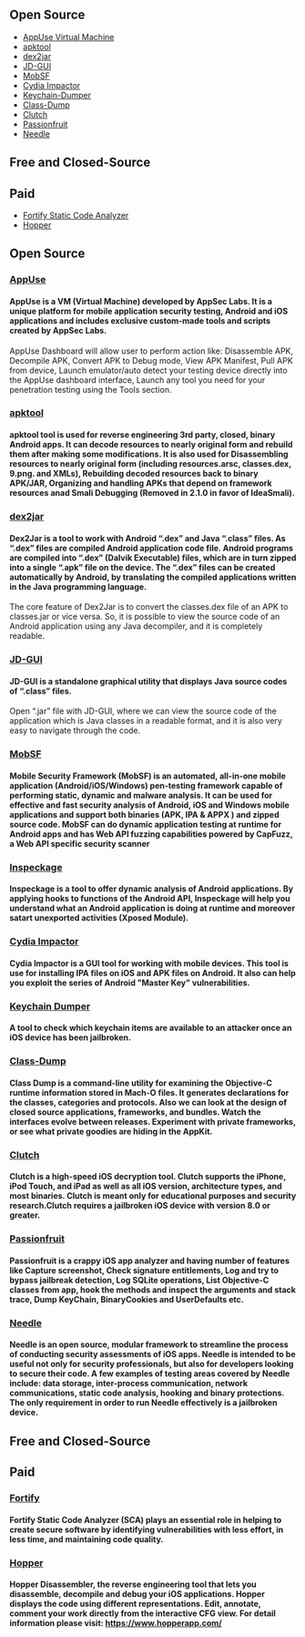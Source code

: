 ## Open Source
* [AppUse Virtual Machine](#appuse)
* [apktool](#apktool)
* [dex2jar](#dex2jar)
* [JD-GUI](#jd-gui)
* [MobSF](#mobsf)
* [Cydia Impactor](#Cydia--Impactor)
* [Keychain-Dumper](#Keychain--Dumper)
* [Class-Dump](#Class-Dump)
* [Clutch](#Clutch)
* [Passionfruit](#Passionfruit)
* [Needle](#Needle)

## Free and Closed-Source

## Paid
* [Fortify Static Code Analyzer](#fortify)
* [Hopper](#Hopper)

## Open Source
### [AppUse](https://appsec-labs.com/appuse)
#### AppUse is a VM (Virtual Machine) developed by AppSec Labs. It is a unique platform for mobile application security testing, Android and iOS applications and includes exclusive custom-made tools and scripts created by AppSec Labs.
AppUse Dashboard will allow user to perform action like: Disassemble APK, Decompile APK, Convert APK to Debug mode, View APK Manifest, Pull APK from device, Launch emulator/auto detect your testing device directly into the AppUse dashboard interface, Launch any tool you need for your penetration testing using the Tools section.

### [apktool](https://ibotpeaches.github.io/Apktool)
#### apktool tool is used for reverse engineering 3rd party, closed, binary Android apps. It can decode resources to nearly original form and rebuild them after making some modifications. It is also used for Disassembling resources to nearly original form (including resources.arsc, classes.dex, 9.png. and XMLs), Rebuilding decoded resources back to binary APK/JAR, Organizing and handling APKs that depend on framework resources anad Smali Debugging (Removed in 2.1.0 in favor of IdeaSmali).

### [dex2jar](https://github.com/pxb1988/dex2jar)
#### Dex2Jar is a tool to work with Android “.dex” and Java “.class” files. As “.dex” files are compiled Android application code file. Android programs are compiled into “.dex” (Dalvik Executable) files, which are in turn zipped into a single “.apk” file on the device. The “.dex” files can be created automatically by Android, by translating the compiled applications written in the Java programming language.
The core feature of Dex2Jar is to convert the classes.dex file of an APK to classes.jar or vice versa. So, it is possible to view the source code of an Android application using any Java decompiler, and it is completely readable.

### [JD-GUI](http://jd.benow.ca/)
#### JD-GUI is a standalone graphical utility that displays Java source codes of “.class” files. 
Open “.jar” file with JD-GUI, where we can view the source code of the application which is Java classes in a readable format, and it is also very easy to navigate through the code.

### [MobSF](https://github.com/MobSF/Mobile-Security-Framework-MobSF)
#### Mobile Security Framework (MobSF) is an automated, all-in-one mobile application (Android/iOS/Windows) pen-testing framework capable of performing static, dynamic and malware analysis. It can be used for effective and fast security analysis of Android, iOS and Windows mobile applications and support both binaries (APK, IPA & APPX ) and zipped source code. MobSF can do dynamic application testing at runtime for Android apps and has Web API fuzzing capabilities powered by CapFuzz, a Web API specific security scanner

### [Inspeckage](https://github.com/ac-pm/Inspeckage)
#### Inspeckage is a tool to offer dynamic analysis of Android applications. By applying hooks to functions of the Android API, Inspeckage will help you understand what an Android application is doing at runtime and moreover satart unexported activities (Xposed Module).

### [Cydia Impactor](http://www.cydiaimpactor.com/)
#### Cydia Impactor is a GUI tool for working with mobile devices. This tool is use for installing IPA files on iOS and APK files on Android. It also can help you exploit the series of Android "Master Key" vulnerabilities.

### [Keychain Dumper](https://github.com/ptoomey3/Keychain-Dumper)
#### A tool to check which keychain items are available to an attacker once an iOS device has been jailbroken.

### [Class-Dump](http://stevenygard.com/projects/class-dump/)
#### Class Dump is a command-line utility for examining the Objective-C runtime information stored in Mach-O files. It generates declarations for the classes, categories and protocols. Also we can look at the design of closed source applications, frameworks, and bundles. Watch the interfaces evolve between releases. Experiment with private frameworks, or see what private goodies are hiding in the AppKit. 

### [Clutch](https://github.com/KJCracks/Clutch)
#### Clutch is a high-speed iOS decryption tool. Clutch supports the iPhone, iPod Touch, and iPad as well as all iOS version, architecture types, and most binaries. Clutch is meant only for educational purposes and security research.Clutch requires a jailbroken iOS device with version 8.0 or greater.

### [Passionfruit](https://github.com/chaitin/passionfruit)
####  Passionfruit is a crappy iOS app analyzer and having number of features like Capture screenshot, Check signature entitlements, Log and try to bypass jailbreak detection, Log SQLite operations, List Objective-C classes from app, hook the methods and inspect the arguments and stack trace, Dump KeyChain, BinaryCookies and UserDefaults etc.

### [Needle](https://github.com/mwrlabs/needle)
####  Needle is an open source, modular framework to streamline the process of conducting security assessments of iOS apps. Needle is intended to be useful not only for security professionals, but also for developers looking to secure their code. A few examples of testing areas covered by Needle include: data storage, inter-process communication, network communications, static code analysis, hooking and binary protections. The only requirement in order to run Needle effectively is a jailbroken device.


## Free and Closed-Source

## Paid
### [Fortify](https://software.microfocus.com/en-us/products/static-code-analysis-sast/overview)
#### Fortify Static Code Analyzer (SCA) plays an essential role in helping to create secure software by identifying vulnerabilities with less effort, in less time, and maintaining code quality.  

### [Hopper](https://www.hopperapp.com/)
#### Hopper Disassembler, the reverse engineering tool that lets you disassemble, decompile and debug your iOS applications. Hopper displays the code using different representations. Edit, annotate, comment your work directly from the interactive CFG view. For detail information please visit: https://www.hopperapp.com/
